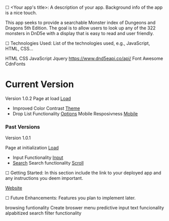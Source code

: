 ☐ <Your app's title>: A description of your app. Background info of the app is a nice touch.

This app seeks to provide a searchable Monster index of Dungeons and Dragons 5th Edition. The goal is to allow users to look up any of the 322 monsters in DnD5e with a display that is easy to read and user friendly.

☐ Technologies Used: List of the technologies used, e.g., JavaScript, HTML, CSS...

HTML 
CSS
JavaScript
Jquery
https://www.dnd5eapi.co/api/
Font Awesome
CdnFonts

# Current Version

Version 1.0.2
Page at load [Load](./screenshots/page_load_v2.png)
- Improved Color Contrast [Theme](./screenshots/color_scheme_v2.png)
- Drop List Functionality [Options](./screenshots/drop_list.png)
Mobile Resposivness [Mobile](./screenshots/mobile.png)

### Past Versions

Version 1.0.1

Page at initialization [Load](./screenshots/page_load.png)
- Input Functionality [Input](./screenshots/page_user_input.png)
- [Search](./screenshots/page_search_success.png)
Search functionality [Scroll](./screenshots/page_scroll_display.png)

☐ Getting Started: In this section include the link to your deployed app and any instructions you deem important.

[Website](https://dnd5e-monster-codex.netlify.app/)

☐ Future Enhancements: Features you plan to implement later.

browsing funtionality
Create broswer menu 
predictive input text funcionality
alpabitized search filter functionality 
